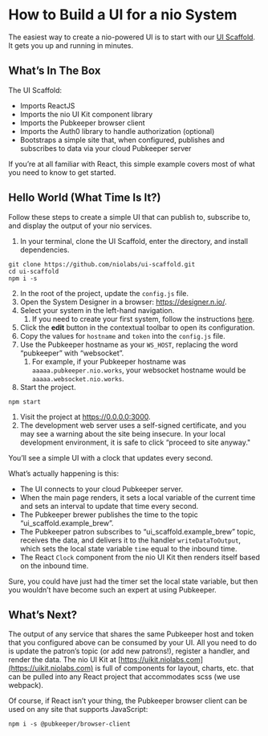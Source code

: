 # How to Build a UI for a nio System
The easiest way to create a nio-powered UI is to start with our [UI Scaffold](https://github.com/niolabs/ui-scaffold). It gets you up and running in minutes.

## What’s In The Box
The UI Scaffold:
- Imports ReactJS
- Imports the nio UI Kit component library
- Imports the Pubkeeper browser client
- Imports the Auth0 library to handle authorization (optional)
- Bootstraps a simple site that, when configured, publishes and subscribes to data via your cloud Pubkeeper server

If you’re at all familiar with React, this simple example covers most of what you need to know to get started.

## Hello World (What Time Is It?)
Follow these steps to create a simple UI that can publish to, subscribe to, and display the output of your nio services.
1. In your terminal, clone the UI Scaffold, enter the directory, and install dependencies.
```
git clone https://github.com/niolabs/ui-scaffold.git
cd ui-scaffold
npm i -s
```
2. In the root of the project, update the `config.js` file.
  1. Open the System Designer in a browser: https://designer.n.io/.
  2. Select your system in the left-hand navigation.
      1. If you need to create your first system, follow the instructions [here](https://docs.n.io/system-designer/designer-tasks.md#create-a-system).
  2. Click the **edit** button in the contextual toolbar to open its configuration.
  2. Copy the values for `hostname` and `token` into the `config.js` file.
  2. Use the Pubkeeper hostname as your `WS_HOST`, replacing the word “pubkeeper” with “websocket”.
      1. For example, if your Pubkeeper hostname was `aaaaa.pubkeeper.nio.works`, your websocket hostname would be `aaaaa.websocket.nio.works`.
1. Start the project.
```
npm start
```
1. Visit the project at https://0.0.0.0:3000.
  1. The development web server uses a self-signed certificate, and you may see a warning about the site being insecure. In your local development environment, it is safe to click “proceed to site anyway."

You’ll see a simple UI with a clock that updates every second.

What’s actually happening is this:
  - The UI connects to your cloud Pubkeeper server.
  - When the main page renders, it sets a local variable of the current time and sets an interval to update that time every second.
  - The Pubkeeper brewer publishes the time to the topic “ui_scaffold.example_brew”.
  - The Pubkeeper patron subscribes to “ui_scaffold.example_brew” topic, receives the data, and delivers it to the handler `writeDataToOutput`, which sets the local state variable `time` equal to the inbound time.
  - The React `Clock` component from the nio UI Kit then renders itself based on the inbound time.

Sure, you could have just had the timer set the local state variable, but then you wouldn’t have become such an expert at using Pubkeeper.

## What’s Next?
The output of any service that shares the same Pubkeeper host and token that you configured above can be consumed by your UI. All you need to do is update the patron’s topic (or add new patrons!), register a handler, and render the data.
The nio UI Kit at [https://uikit.niolabs.com](https://uikit.niolabs.com) is full of components for layout, charts, etc. that can be pulled into any React project that accommodates scss (we use webpack).

Of course, if React isn’t your thing, the Pubkeeper browser client can be used on any site that supports JavaScript:
 ```
 npm i -s @pubkeeper/browser-client
 ```
